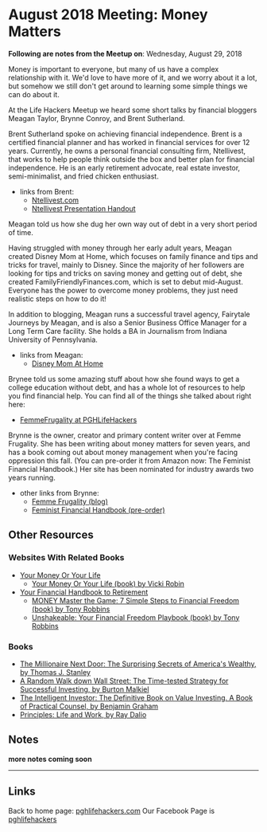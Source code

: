 # August 2018 Meeting: Money Matters

**Following are notes from the Meetup on**: Wednesday, August 29, 2018

Money is important to everyone, but many of us have a complex relationship with it. We'd love to have more of it, and we worry about it a lot, but somehow we still don't get around to learning some simple things we can do about it.

At the Life Hackers Meetup we heard some short talks by financial bloggers Meagan Taylor, Brynne Conroy, and Brent Sutherland.

Brent Sutherland spoke on achieving financial independence. Brent is a certified financial planner and has worked in financial services for over 12 years. Currently, he owns a personal financial consulting firm, Ntellivest, that works to help people think outside the box and better plan for financial independence. He is an early retirement advocate, real estate investor, semi-minimalist, and fried chicken enthusiast.

- links from Brent:
    - [Ntellivest.com](https://www.ntellivest.com/)
    - [Ntellivest Presentation Handout](./Ntellivest_Presentation_Handout.pdf)

Meagan told us how she dug her own way out of debt in a very short period of time.

Having struggled with money through her early adult years, Meagan created Disney Mom at Home, which focuses on family finance and tips and tricks for travel, mainly to Disney. Since the majority of her followers are looking for tips and tricks on saving money and getting out of debt, she created FamilyFriendlyFinances.com, which is set to debut mid-August. Everyone has the power to overcome money problems, they just need realistic steps on how to do it!

In addition to blogging, Meagan runs a successful travel agency, Fairytale Journeys by Meagan, and is also a Senior Business Office Manager for a Long Term Care facility. She holds a BA in Journalism from Indiana University of Pennsylvania.

- links from Meagan:
    - [Disney Mom At Home](http://disneymomathome.com/)

Brynee told us some amazing stuff about how she found ways to get a college education without debt, and has a whole lot of resources to help you find financial help. You can find all of the things she talked about right here:

- [FemmeFrugality at PGHLifeHackers](https://femmefrugality.com/pghlifehackers/)

Brynne is the owner, creator and primary content writer over at Femme Frugality. She has been writing about money matters for seven years, and has a book coming out about money management when you're facing oppression this fall. (You can pre-order it from Amazon now: The Feminist Financial Handbook.) Her site has been nominated for industry awards two years running.

- other links from Brynne:
    - [Femme Frugality (blog)](https://femmefrugality.com/)
    - [Feminist Financial Handbook (pre-order)](https://www.amazon.com/Feminist-Financial-Handbook-Modern-Wealthy-ebook/dp/B07BWKF498)



## Other Resources

### Websites With Related Books

- [Your Money Or Your Life](https://yourmoneyoryourlife.com/)
    - [Your Money Or Your Life (book) by Vicki Robin](https://smile.amazon.com/Your-Money-Life-Transforming-Relationship/dp/0143115766/)
- [Your Financial Handbook to Retirement](https://www.tonyrobbins.com/financial-handbook-retirement/)
    - [MONEY Master the Game: 7 Simple Steps to Financial Freedom (book) by Tony Robbins](https://smile.amazon.com/MONEY-Master-Game-Financial-Freedom-ebook/dp/B00MZAIU4G/)
    - [Unshakeable: Your Financial Freedom Playbook (book) by Tony Robbins](https://smile.amazon.com/Unshakeable-Your-Financial-Freedom-Playbook-ebook/dp/B01KU08VQE/)

### Books

- [The Millionaire Next Door: The Surprising Secrets of America's Wealthy, by Thomas J. Stanley](https://smile.amazon.com/Millionaire-Next-Door-Surprising-Americas/dp/1589795474/)
- [A Random Walk down Wall Street: The Time-tested Strategy for Successful Investing, by Burton Malkiel](https://smile.amazon.com/Random-Walk-Down-Wall-Street/dp/1324002182)
- [The Intelligent Investor: The Definitive Book on Value Investing. A Book of Practical Counsel, by Benjamin Graham](https://smile.amazon.com/Intelligent-Investor-Definitive-Investing-Essentials/dp/0060555661)
- [Principles: Life and Work, by Ray Dalio](https://smile.amazon.com/dp/1501124021)


## Notes

**more notes coming soon**

___
## Links
Back to home page: [pghlifehackers.com](https://pghlifehackers.com)
Our Facebook Page is [pghlifehackers](https://www.facebook.com/pghlifehackers/)